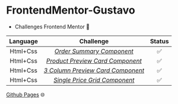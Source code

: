 # FrontendMentor-Gustavo
 - Challenges Frontend Mentor 💪


| Language |        Challenge        | Status |
|:--------:|:-----------------------:|:------:|
| Html+Css | [*Order Summary Component*](https://github.com/machadogustavo/FrontendMentor-Gustavo/tree/main/OrderSummaryComponent/order-summary-component-main) | ✅     |
| Html+Css | [*Product Preview Card Component*](https://github.com/machadogustavo/FrontendMentor-Gustavo/tree/main/ProductPreviewCardComponent/product-preview-card-component-main) | ✅  
| Html+Css | [*3 Column Preview Card Component*](https://github.com/machadogustavo/FrontendMentor-Gustavo/tree/main/3ColumnPreviewCardComponent/3-column-preview-card-component-main) | ✅ 
| Html+Css | [*Single Price Grid Component*](https://github.com/machadogustavo/FrontendMentor-Gustavo/tree/main/SinglePriceGridComponent/single-price-grid-component-master) | ✅


[Github Pages](https://machadogustavo.github.io/FrontendMentor-Gustavo/) 🌐
                                            
